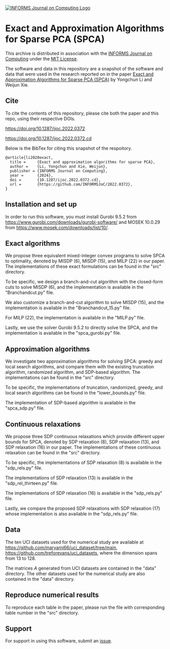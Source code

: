 [![INFORMS Journal on Computing Logo](https://INFORMSJoC.github.io/logos/INFORMS_Journal_on_Computing_Header.jpg)](https://pubsonline.informs.org/journal/ijoc)

# Exact and Approximation Algorithms for Sparse PCA (SPCA)

This archive is distributed in association with the [INFORMS Journal on Computing](https://pubsonline.informs.org/journal/ijoc) under the [MIT License](https://github.com/INFORMSJoC/2022.0372/blob/master/LICENSE).

The software and data in this repository are a snapshot of the software and data that were used in the research reported on in the paper [Exact and Approximation Algorithms for Sparse PCA (SPCA)](https://doi.org/10.1287/ijoc.2022.0372) by Yongchun Li and Weijun Xie.

## Cite

To cite the contents of this repository, please cite both the paper and this repo, using their respective DOIs.

https://doi.org/10.1287/ijoc.2022.0372

https://doi.org/10.1287/ijoc.2022.0372.cd

Below is the BibTex for citing this snapshot of the respoitory.

```
@article{li2020exact,
  title =     {Exact and approximation algorithms for sparse PCA},
  author =    {Li, Yongchun and Xie, Weijun},
  publisher = {INFORMS Journal on Computing},
  year =      {2024},
  doi =       {10.1287/ijoc.2022.0372.cd},
  url =       {https://github.com/INFORMSJoC/2022.0372},
}  
```

## Installation and set up
In order to run this software, you must install Gurobi 9.5.2 from https://www.gurobi.com/downloads/gurobi-software/ and MOSEK 10.0.29 from https://www.mosek.com/downloads/list/10/.

## Exact algorithms

We propose three equivalent mixed-integer convex programs to solve SPCA to optimality, denoted by MISDP (6), MISDP (15), and MILP (22) in our paper. The implementations of these exact formulations can be found in the "src" directory.

To be specific, we design a branch-and-cut algorithm with the closed-form cuts to solve MISDP (6), and the implementation is available in the "Branchandcut.py" file.

We also customize a branch-and-cut algorithm to solve MISDP (15), and the implementation is available in the "Branchandcut_15.py" file.

For MILP (22),  the implementation is available in the "MILP.py" file.

Lastly, we use the solver Gurobi 9.5.2 to directly solve the SPCA, and the implementation is available in the "spca_gurobi.py" file.

## Approximation algorithms

We investigate two approximation algorithms for solving SPCA: greedy and local search algorithms, and compare them with the existing truncation algorithm, randomized algorithm, and SDP-based algorithm. The implementations can be found in the "src" directory.

To be specific, the implementations of truncation, randomized, greedy, and local search algorithms can be found in the "lower_bounds.py" file.

The implementation of SDP-based algorithm is available in the "spca_sdp.py" file.

## Continuous relaxations

We propose three SDP continuous relaxations which provide different upper bounds for SPCA, denoted by SDP relaxation (8), SDP relaxation (13),  and SDP relaxation (16) in our paper. The implementations of these continuous relaxation can be found in the "src" directory.

To be specific, the implementations of SDP relaxation (8) is available in the "sdp_rels.py" file.

The implementations of SDP relaxation (13) is available in the "sdp_rel_thirteen.py" file.

The implementations of SDP relaxation (16) is available in the "sdp_rels.py" file.

Lastly, we compare the proposed SDP relaxations with SDP relaxation (17) whose implementation is also available in the "sdp_rels.py" file.

## Data

The ten UCI datasets used for the numerical study are available at https://github.com/maryami66/uci_dataset/tree/main, https://github.com/treforevans/uci_datasets, where the dimension spans from 13 to 128.

The matrices $A$ generated from UCI datasets are contained in the "data" directory. The other datasets used for the numerical study are also contained in the "data" directory.

## Reproduce numerical results

To reproduce each table in the paper, please run the file with corresponding table number in the "src" directory.

## Support

For support in using this software, submit an
[issue](https://github.com/INFORMSJoC/2022.0372/issues/new).
